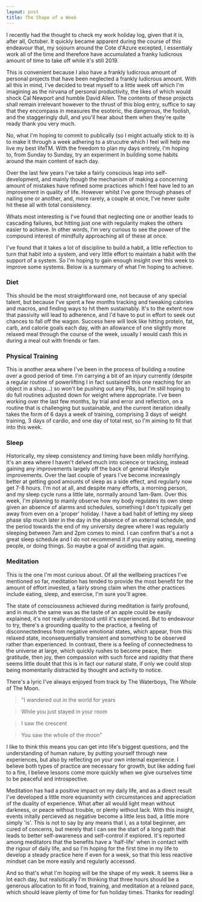 ```yaml
---
layout: post
title: The Shape of a Week
---
```


I recently had the thought to check my work holiday log, given that it is, after all, October. It quickly became apparent during the course of this endeavour that, my sojourn around the Cote d'Azure excepted, I essentialy work all of the time and therefore have accumulated a franky ludicrous amount of time to take off while it's still 2019.

This is convenient because I also have a frankly ludicrous amount of personal projects that have been neglected a frankly ludicrous amount. With all this in mind, I've decided to treat myself to a little week off which I'm imagining as the nirvana of personal productivity, the likes of which would shock Cal Newport and humble David Allen. The contents of these projects shall remain irrelevant however to the thrust of this blog entry, suffice to say that they encompass in measures the esoteric, the dangerous, the foolish, and the staggeringly dull, and you'll hear about them when they're quite ready thank you very much.

No, what I'm hoping to commit to publically (so I might actually stick to it) is to make it through a week adhering to a strucutre which I feel will help me live my best lifeTM. With the freedom to plan my days entirely, I'm hoping to, from Sunday to Sunday, try an experiment in building some habits around the main content of each day.

Over the last few years I've take a fairly conscious leap into self-development, and mainly though the mechanism of making a concerning amount of mistakes have refined some practices which I feel have led to an improvement in quality of life. However whilst I've gone through phases of nailing one or another, and, more rarely, a couple at once, I've never quite hit these all with total consistency. 

Whats most interesting is I've found that neglecting one or another leads to cascading failures, but hitting just one with regularity makes the others easier to achieve. In other words, I'm very curious to see the power of the compound interest of mindfully approaching all of these at once.

I've found that it takes a lot of discipline to build a habit, a little reflection to turn that habit into a system, and very little effort to maintain a habit with the support of a system. So I'm hoping to gain enough insight over this week to improve some systems. Below is a summary of what I'm hoping to achieve.

### Diet
This should be the most straightforward one, not because of any special talent, but because I've spent a few months tracking and tweaking calories and macros, and finding ways to hit them sustainably. It's to the extent now that passivity will lead to adherence, and I'd have to put in effort to seek out chances to fall off the wagon. Success here will look like hitting protein, fat, carb, and calorie goals each day, with an allowance of one slightly more relaxed meal through the course of the week, usually I would cash this in during a meal out with friends or fam.

### Physical Training
This is another area where I've been in the process of building a routine over a good period of time. I'm carrying a bit of an injury currently (despite a regular routine of powerlifting I in fact sustained this one reaching for an object in a shop...) so won't be pushing out any PRs, but I'm still hoping to do full routines adjusted down for weight where appropriate. I've been working over the last few months, by trial and error and reflection, on a routine that is challenging but sustainable, and the current iteration ideally takes the form of 6 days a week of training, comprising 3 days of weight training, 3 days of cardio, and one day of total rest, so I'm aiming to fit that into this week.

### Sleep
Historically, my sleep consistency and timing have been mildly horrifying. It's an area where I haven't delved much into science or tracking, instead gaining any improvements largely off the back of general lifestyle improvements. Over the last couple of years I've become increasingly better at getting good amounts of sleep as a side effect, and regularly now get 7-8 hours. I'm not at all, and despite many efforts, a morning person, and my sleep cycle runs a little late, normally around 1am-9am. Over this week, I'm planning to mainly observe how my body regulates its own sleep given an absence of alarms and schedules, something I don't typically get away from even on a 'proper' holiday. I have a bad habit of letting my sleep phase slip much later in the day in the absence of an external schedule, and the period towards the end of my university degree where I was regularly sleeping between 7am and 2pm comes to mind. I can confirm that's a not a great sleep schedule and I do not recommend it if you enjoy eating, meeting people, or doing things. So maybe a goal of avoiding that again.

### Meditation
This is the one I'm most curious about. Of all the wellbeing practices I've mentioned so far, meditation has tended to provide the most benefit for the amount of effort invested, a fairly strong claim when the other practices include eating, sleep, and exercise, I'm sure you'll agree.

The state of consciousness achieved during meditation is fairly profound, and in much the same was as the taste of an apple could be easily explained, it's not really understood until it's experienced. But to endeavour to try, there's a grounding quality to the practice, a feeling of disconnectedness from negative emotional states, which appear, from this relaxed state, inconsequentially transient and something to be observed rather than experienced. In contrast, there is a feeling of connectedness to the universe at large, which quickly rushes to become peace, then gratitude, then joy, then compassion with such force and rapidity that there seems little doubt that this is in fact our natural state, if only we could stop being momentarily distracted by thought and activity to notice.

There's a lyric I've always enjoyed from track by The Waterboys, The Whole of The Moon.

>"I wandered out in the world for years

>While you just stayed in your room

>I saw the crescent

>You saw the whole of the moon"

I like to think this means you can get into life's biggest questions, and the understanding of human nature, by putting yourself through new experiences, but also by reflecting on your own internal experience. I believe both types of practice are necessary for growth, but like adding fuel to a fire, I believe lessons come more quickly when we give ourselves time to be peaceful and introspective.

Meditation has had a positive impact on my daily life, and as a direct result I've developed a little more equanimity with circumstances and appreciation of the duality of experience. What after all would light mean without darkness, or peace without trouble, or plenty without lack. With this insight, events initally percieved as negative become a little less bad, a little more simply 'is'. This is not to say by any means that I, as a total beginner, am cured of concerns, but merely that I can see the start of a long path that leads to better self-awareness and self-control if explored. It's reported among meditators that the benefits have a 'half-life' when in contact with the rigour of daily life, and so I'm hoping for the first time in my life to develop a steady practice here if even for a week, so that this less reactive mindset can be more easily and regularly accessed.

And so that's what I'm hoping will be the shape of my week. It seems like a lot each day, but realsitically I'm thinking that three hours should be a generous allocation to fit in food, training, and meditation at a relaxed pace, which should leave plenty of time for fun holiday times. Thanks for reading!